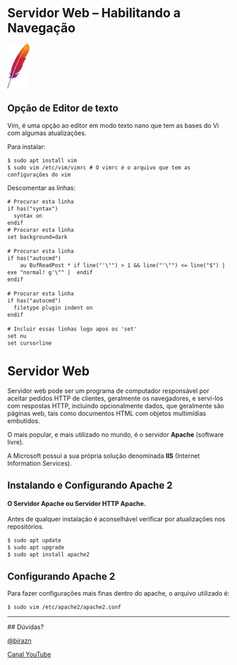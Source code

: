 # Servidor Web – Habilitando a Navegação

<img src="https://github.com/birazn/IDS-IFSPVTP/blob/master/img/apache-logo-3.png" width="10%"/>

## Opção de Editor de texto

Vim, é uma opção ao editor em modo texto nano que tem as bases do Vi com algumas atualizações.

Para instalar:

```shell
$ sudo apt install vim
$ sudo vim /etc/vim/vimrc # O vimrc é o arquivo que tem as configurações do vim
```
Descomentar as linhas:

```shell
# Procurar esta linha
if has("syntax")
  syntax on
endif
# Procurar esta linha
set background=dark

# Procurar esta linha
if has("autocmd")
    au BufReadPost * if line("'\"") > 1 && line("'\"") <= line("$") | exe "normal! g'\"" | 	endif                                      
endif

# Procurar esta linha
if has("autocmd")
  filetype plugin indent on
endif

# Incluir essas linhas logo apos os 'set'
set nu
set cursorline
```



# Servidor Web

Servidor web pode ser um programa de computador responsável por aceitar pedidos HTTP de clientes, geralmente os navegadores, e servi-los com respostas HTTP, incluindo opcionalmente dados, que geralmente são páginas web, tais como documentos HTML com objetos multimídias embutidos.

O mais popular, e mais utilizado no mundo, é o servidor **Apache** (software livre).

A Microsoft possui a sua própria solução denominada **IIS** (Internet Information Services).



## Instalando e Configurando Apache 2

#### O Servidor Apache ou Servidor HTTP Apache.

Antes de qualquer instalação é aconselhável verificar por atualizações nos repositórios.

```shell
$ sudo apt update
$ sudo apt upgrade
$ sudo apt install apache2
```

## Configurando Apache 2

Para fazer configurações mais finas dentro do apache, o arquivo utilizado é:

```shell
$ sudo vim /etc/apache2/apache2.conf
```
<hr>
## Dúvidas?

[@birazn](https://www.instagram.com/birazn)

[Canal YouTube](https://www.youtube.com/birazn)

